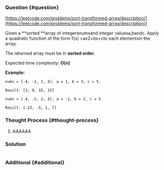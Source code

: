 ### Question {#question}

[https://leetcode.com/problems/sort-transformed-array/description/](https://leetcode.com/problems/sort-transformed-array/description/)

Given a **sorted **array of integersnumsand integer valuesa,bandc. Apply a quadratic function of the form f\(x\) =ax2+bx+cto each elementxin the array.

The returned array must be in **sorted order**.

Expected time complexity: **O\(n\)**

**Example:**

```
nums = [-4, -2, 2, 4], a = 1, b = 3, c = 5,

Result: [3, 9, 15, 33]

nums = [-4, -2, 2, 4], a = -1, b = 3, c = 5

Result: [-23, -5, 1, 7]
```

### Thought Process {#thought-process}

1. AAAAAA

### Solution

```java

```

### Additional {#additional}



